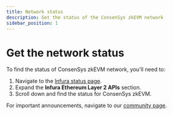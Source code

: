 ```yaml
---
title: Network status
description: Get the status of the ConsenSys zkEVM network
sidebar_position: 1
---
```


# Get the network status

To find the status of ConsenSys zkEVM network, you'll need to:

1. Navigate to the [Infura status page](https://status.infura.io/).
1. Expand the **Infura Ethereum Layer 2 APIs** section.
1. Scroll down and find the status for ConsenSys zkEVM.

For important announcements, navigate to our [community page](https://community.zkevm.consensys.net/).
